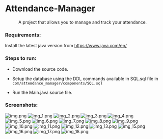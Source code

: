 # Attendance-Manager
&nbsp;&nbsp; &nbsp; &nbsp;&nbsp;&nbsp;&nbsp;&nbsp;&nbsp;A project that allows you to manage and track your attendance.

### Requirements:

Install the latest java version from https://www.java.com/en/

### Steps to run:
* Download the  source code.
  
* Setup the database using the DDL commands available in SQL.sql file in `com/attendance_manager/components/SQL.sql`

* Run the Main.java source file.

### Screenshots:
![img.png](src/screenshots/img.png)
![img_1.png](src/screenshots/img_1.png)
![img_2.png](src/screenshots/img_2.png)
![img_3.png](src/screenshots/img_3.png)
![img_4.png](src/screenshots/img_4.png)
![img_5.png](src/screenshots/img_5.png)
![img_6.png](src/screenshots/img_6.png)
![img_7.png](src/screenshots/img_7.png)
![img_8.png](src/screenshots/img_8.png)
![img_9.png](src/screenshots/img_9.png)
![img_10.png](src/screenshots/img_10.png)
![img_11.png](src/screenshots/img_11.png)
![img_12.png](src/screenshots/img_12.png)
![img_13.png](src/screenshots/img_13.png)
![img_15.png](src/screenshots/img_15.png)
![img_16.png](src/screenshots/img_16.png)
![img_17.png](src/screenshots/img_17.png)
![img_18.png](src/screenshots/img_18.png)





